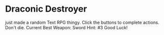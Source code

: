 # Draconic Destroyer
just made a random Text RPG thingy. 
Click the buttons to complete actions.
Don't die.
Current Best Weapon: Sword
Hint: #3
Good Luck!
